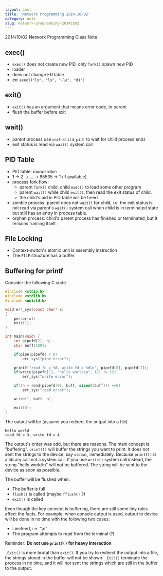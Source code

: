 ```yaml
---
layout: post
title: 'Network Programming 2014-10-02'
category: note
slug: network-programming-20141002
---
```

2014/10/02 Network Programming Class Note

## exec()

- `exec()` does not create new PID, only `fork()` spawn new PID
- loader
- does not change FD table
- ex: `execl("ls", "ls", "-la", "d1")`

## exit()

- `exit()` has an argument that means error code, to parent
- flush the buffer before exit

## wait()

- parent process use `wait(child_pid)` to wait for child process ends
- exit status is read via `wait()` system call

## PID Table

- PID table: round-robin
- 1 -> 2 -> ... -> 65535 -> 1 (if available)
- process fork flow:
    - parent `fork()` child, child `exec()` to load some other program
    - parent `wait()` while child `exit()`, then read the exit status of
      child.
    - the child's pid in PID table will be freed
- zombie process: parent does not `wait()` for child, i.e. the exit status
  is not read via parent's `wait()` system call when child is in terminated
  state but still has an entry in process table.
- orphan process: child's parent process has finished or terminated, but it
  remains running itself.

## File Locking

- Context-switch's atomic unit is assembly instruction
- The `FILE` structure has a buffer

## Buffering for printf

Consider the following C code

```c
#include <stdio.h>
#include <stdlib.h>
#include <unistd.h>

void err_sys(const char* x)
{
    perror(x);
    exit(1);
}

int main(void) {
    int pipefd[2], n;
    char buff[100];

    if(pipe(pipefd) < 0)
        err_sys("pipe error");

    printf("read fd = %d, write fd = %d\n", pipefd[0], pipefd[1]);
    if(write(pipefd[1], "hello world\n", 12) != 12)
        err_sys("write error");

    if((n = read(pipefd[0], buff, sizeof(buff))) <=0)
        err_sys("read error");

    write(1, buff, n);

    exit(0);
}
```

The output will be (assume you redirect the output into a file)

```
hello world
read fd = 3, write fd = 4
```

The output's order was odd, but there are reasons. The main concept is
"buffering". `printf()` will buffer the strings you want to print. It does
not sent the strings to the device, say `stdout`, immediately. Because
`printf()` is a library call not a system call. If you use `write()` system
call instead, the string "hello world\n" will not be buffered. The string will
be sent to the device as soon as possible.

The buffer will be flushed when:

- The buffer is full
- `flush()` is called (maybe `fflush()` ?)
- `exit()` is called

Even though the key concept is buffering, there are still some tiny rules
affect the facts. For example, when console output is used, output to device
will be done in no time with the following two cases:

- Linefeed, i.e. "\n"
- The program attempts to read from the terminal (?)

Reminder: **Do not use `printf()` for heavy interaction**

`_Exit()` is more brutal than `exit()`. If you try to redirect the output
into a file, the strings stored in the buffer will not be shown. `_Exit()`
terminate the process in no time, and it will not sent the strings which are
still in the buffer to the output.
